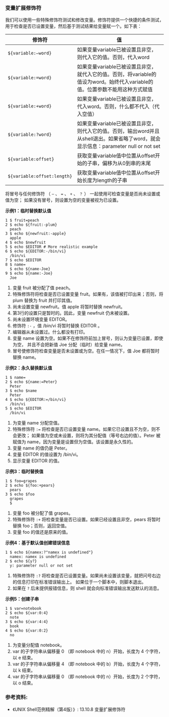 ### 变量扩展修饰符

我们可以使用一些特殊修饰符测试和修改变量。修饰符提供一个快捷的条件测试，
用于检查是否已设置变量，然后基于测试结果给变量赋一个。如下表：

| 修饰符                      | 值                                                           |
| --------------------------- | ------------------------------------------------------------ |
| `${variable:–word}`         | 如果变量variable已被设置且非空，则代入它的值。否则，代入word |
| `${variable:=word}`         | 如果变量variable已被设置且非空，就代入它的值。否则，将variable的值设为word。始终代入variable的值。位置参数不能用这种方式赋值 |
| `${variable:+word}`         | 如果变量variable已被设置且非空，代入word。否则，什么都不代入（代入空值） |
| `${variable:?word}`         | 如果变量variable已被设置且非空，则代入它的值。否则，输出word并且从shell退出。如果省略了word，就会显示信息：parameter null or not set |
| `${variable:offset}`        | 获取变量variable值中位置从offset开始的子串，偏移为从0到串的末尾 |
| `${variable:offset:length}` | 获取变量variable值中位置从offset开始长度为length的子串       |

将冒号与任何修饰符 （ `–` 、 `=` 、 `+` 、 `？` ） 一起使用可检查变量是否尚未设置或值为空；
如果没有冒号，则设置为空的变量被视为已设置。


**示例1：临时替换默认值**

```
1 $ fruit=peach
2 $ echo ${fruit:-plum}
  peach
3 $ echo ${newfruit:-apple}
  apple
4 $ echo $newfruit
5 $ echo $EDITOR # More realistic example
6 $ echo ${EDITOR:-/bin/vi}
  /bin/vi
7 $ echo $EDITOR
8 $ name=
  $ echo ${name-Joe}
9 $ echo ${name:-Joe}
  Joe
```

1. 变量 fruit 被分配了值 peach。
2. 特殊修饰符将检查是否已设置变量 fruit。如果有，该值被打印出来；否则，将 plum 替换为 fruit 并打印其值。
3. 尚未设置变量 newfruit。值 apple 将暂时替换 newfruit。
4. 第3行的设置只是暂时的。因此，变量 newfruit 仍未被设置。
5. 尚未设置环境变量 EDITOR。
6. 修饰符 `:-` ，值 /bin/vi 将暂时替换 EDITOR 。
7. 编辑器从未设置过。什么都没有打印。
8. 变量 name 设置为空。如果不在修饰符前加上冒号，则认为变量已设置，即使为空，
   并且不会把新值 Joe 分配（临时）给变量 name。
9. 冒号使修饰符检查变量是否未设置或为空。在任一情况下，值 Joe 都将暂时替换 name。


**示例2：永久替换默认值**

```
1 $ name=
2 $ echo ${name:=Peter}
  Peter
3 $ echo $name
  Peter
4 $ echo ${EDITOR:=/bin/vi}
  /bin/vi
5 $ echo $EDITOR
  /bin/vi
```

1. 为变量 name 分配空值。
2. 特殊修饰符 `:=` 将检查是否已设置变量 name。如果它已设置且不为空，则不会更改；
   如果值为空或未设置，则将为其分配值（等号右边的值）。Peter 被赋值为 name，因为变量是设置但为空值。该设置是永久性的。
3. 变量 name 的值仍是 Peter。
4. 变量 EDITOR 的值设置为 /bin/vi。
5. 显示变量 EDITOR 的值。


**示例3：临时替换值**

```
1 $ foo=grapes
2 $ echo ${foo:+pears}
  pears
3 $ echo $foo
  grapes
  $
```

1. 变量 foo 被分配了值 grapes。
2. 特殊修饰符 `:+` 将检查变量是否已设置。如果已经设置且非空，pears 将暂时替换 foo；否则，返回空值。
3. 变量 foo 的值还是原来的值。


**示例4：基于默认值创建错误信息**

```
1 $ echo ${namex:?"namex is undefined"}
  namex: namex is undefined
2 $ echo ${y?}
  y: parameter null or not set
```

1. 特殊修饰符 `:?` 将检查是否已设置变量。如果尚未设置该变量，就把问号右边的信息打印在标准错误输出上。
   如果位于一个脚本中，则脚本退出。
2. 如果在 `?` 后未提供报错信息，则 shell 就会向标准错误输出发送默认的消息。


**示例5：创建子串**

```
1 $ var=notebook
2 $ echo ${var:0:4}
  note
3 $ echo ${var:4:4}
  book
4 $ echo ${var:0:2}
  no
```

1. 为变量分配值 notebook。
2. var 的子字符串从偏移量 0 （即 notebook 中的 n）开始，长度为 4 个字符，以 e 结束。
3. var 的子字符串从偏移量 4 （即 notebook 中的 b）开始，长度为 4 个字符，以 k 结束。
4. var 的子字符串从偏移量 0 （即 notebook 中的 n）开始，长度为 2 个字符，以 o 结束。


### 参考资料:
- 《UNIX Shell范例精解（第4版）》: 13.10.8 变量扩展修饰符
